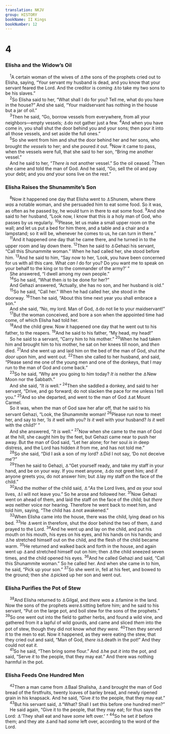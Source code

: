 ```yaml
---
translation: NKJV
group: HISTORY
bookName: II Kings 
bookNumber: 12
---
```


<div class="title"><h1>4</h1><h3>Elisha and the Widow’s Oil</h3></div>
<span class="verse 2vua_4_1"> <sup>1</sup>A certain woman of the wives of <a data-toggle="tooltip" data-placement="bottom" title="1 Kin. 20:35; 2 Kin. 2:3">⚓</a>the sons of the prophets cried out to Elisha, saying, “Your servant my husband is dead, and you know that your servant feared the Lord. And the creditor is coming <a data-toggle="tooltip" data-placement="bottom" title="(Lev. 25:39–41, 48); 1 Sam. 22:2; Neh. 5:2–5; Matt. 18:25">⚓</a>to take my two sons to be his slaves.”<br/></span>
<span class="verse 2vua_4_2"> <sup>2</sup>So Elisha said to her, “What shall I do for you? Tell me, what do you have in the house?” And she said, “Your maidservant has nothing in the house but a jar of oil.”<br/></span>
<span class="verse 2vua_4_3"> <sup>3</sup>Then he said, “Go, borrow vessels from everywhere, from all your neighbors—empty vessels; <a data-toggle="tooltip" data-placement="bottom" title="2 Kin. 3:16">⚓</a>do not gather just a few. </span>
<span class="verse 2vua_4_4"><sup>4</sup>And when you have come in, you shall shut the door behind you and your sons; then pour it into all those vessels, and set aside the full ones.”<br/></span>
<span class="verse 2vua_4_5"> <sup>5</sup>So she went from him and shut the door behind her and her sons, who brought <i>the</i> <i>vessels</i> to her; and she poured <i>it</i> out. </span>
<span class="verse 2vua_4_6"><sup>6</sup>Now it came to pass, when the vessels were full, that she said to her son, “Bring me another vessel.”<br/> And he said to her, “<i>There</i> <i>is</i> not another vessel.” So the oil ceased. </span>
<span class="verse 2vua_4_7"><sup>7</sup>Then she came and told the man of God. And he said, “Go, sell the oil and pay your debt; and you <i>and</i> your sons live on the rest.”<br/></span>
<div class="title"><h3>Elisha Raises the Shunammite’s Son</h3></div>
<span class="verse 2vua_4_8"> <sup>8</sup>Now it happened one day that Elisha went to <a data-toggle="tooltip" data-placement="bottom" title="Josh. 19:18">⚓</a>Shunem, where there <i>was</i> a notable woman, and she persuaded him to eat some food. So it was, as often as he passed by, he would turn in there to eat some food. </span>
<span class="verse 2vua_4_9"><sup>9</sup>And she said to her husband, “Look now, I know that this <i>is</i> a holy man of God, who passes by us regularly. </span>
<span class="verse 2vua_4_10"><sup>10</sup>Please, let us make a small upper room on the wall; and let us put a bed for him there, and a table and a chair and a lampstand; so it will be, whenever he comes to us, he can turn in there.”<br/></span>
<span class="verse 2vua_4_11"> <sup>11</sup>And it happened one day that he came there, and he turned in to the upper room and lay down there. </span>
<span class="verse 2vua_4_12"><sup>12</sup>Then he said to <a data-toggle="tooltip" data-placement="bottom" title="2 Kin. 4:29–31; 5:20–27; 8:4, 5">⚓</a>Gehazi his servant, “Call this Shunammite woman.” When he had called her, she stood before him. </span>
<span class="verse 2vua_4_13"><sup>13</sup>And he said to him, “Say now to her, ‘Look, you have been concerned for us with all this care. What <i>can</i> <i>I</i> do for you? Do you want me to speak on your behalf to the king or to the commander of the army?’ ”<br/> She answered, “I dwell among my own people.”<br/></span>
<span class="verse 2vua_4_14"> <sup>14</sup>So he said, “What then <i>is</i> to be done for her?”<br/> And Gehazi answered, “Actually, she has no son, and her husband is old.”<br/></span>
<span class="verse 2vua_4_15"> <sup>15</sup>So he said, “Call her.” When he had called her, she stood in the doorway. </span>
<span class="verse 2vua_4_16"><sup>16</sup>Then he said, “About this time next year you shall embrace a son.”<br/> And she said, “No, my lord. Man of God, <a data-toggle="tooltip" data-placement="bottom" title="2 Kin. 4:28">⚓</a>do not lie to your maidservant!”<br/></span>
<span class="verse 2vua_4_17"> <sup>17</sup>But the woman conceived, and bore a son when the appointed time had come, of which Elisha had told her.<br/></span>
<span class="verse 2vua_4_18"> <sup>18</sup>And the child grew. Now it happened one day that he went out to his father, to the reapers. </span>
<span class="verse 2vua_4_19"><sup>19</sup>And he said to his father, “My head, my head!”<br/> So he said to a servant, “Carry him to his mother.” </span>
<span class="verse 2vua_4_20"><sup>20</sup>When he had taken him and brought him to his mother, he sat on her knees till noon, and <i>then</i> died. </span>
<span class="verse 2vua_4_21"><sup>21</sup>And she went up and laid him on the bed of the man of God, shut <i>the</i> <i>door</i> upon him, and went out. </span>
<span class="verse 2vua_4_22"><sup>22</sup>Then she called to her husband, and said, “Please send me one of the young men and one of the donkeys, that I may run to the man of God and come back.”<br/></span>
<span class="verse 2vua_4_23"> <sup>23</sup>So he said, “Why are you going to him today? <i>It</i> <i>is</i> neither the <a data-toggle="tooltip" data-placement="bottom" title="Num. 10:10; 28:11; 1 Chr. 23:31">⚓</a>New Moon nor the Sabbath.”<br/> And she said, “<i>It</i> <i>is</i> well.” </span>
<span class="verse 2vua_4_24"><sup>24</sup>Then she saddled a donkey, and said to her servant, “Drive, and go forward; do not slacken the pace for me unless I tell you.” </span>
<span class="verse 2vua_4_25"><sup>25</sup>And so she departed, and went to the man of God <a data-toggle="tooltip" data-placement="bottom" title="2 Kin. 2:25">⚓</a>at Mount Carmel.<br/> So it was, when the man of God saw her afar off, that he said to his servant Gehazi, “Look, the Shunammite woman! </span>
<span class="verse 2vua_4_26"><sup>26</sup>Please run now to meet her, and say to her, ‘<i>Is</i> <i>it</i> well with you? <i>Is</i> <i>it</i> well with your husband? <i>Is</i> <i>it</i> well with the child?’ ”<br/> And she answered, “<i>It</i> <i>is</i> well.” </span>
<span class="verse 2vua_4_27"><sup>27</sup>Now when she came to the man of God at the hill, she caught him by the feet, but Gehazi came near to push her away. But the man of God said, “Let her alone; for her soul <i>is</i> in deep distress, and the Lord has hidden <i>it</i> from me, and has not told me.”<br/></span>
<span class="verse 2vua_4_28"> <sup>28</sup>So she said, “Did I ask a son of my lord? <a data-toggle="tooltip" data-placement="bottom" title="2 Kin. 4:16">⚓</a>Did I not say, ‘Do not deceive me’?”<br/></span>
<span class="verse 2vua_4_29"> <sup>29</sup>Then he said to Gehazi, <a data-toggle="tooltip" data-placement="bottom" title="1 Kin. 18:46; 2 Kin. 9:1">⚓</a>“Get yourself ready, and take my staff in your hand, and be on your way. If you meet anyone, <a data-toggle="tooltip" data-placement="bottom" title="Luke 10:4">⚓</a>do not greet him; and if anyone greets you, do not answer him; but <a data-toggle="tooltip" data-placement="bottom" title="Ex. 7:19; 14:16; 2 Kin. 2:8, 14; Acts 19:12">⚓</a>lay my staff on the face of the child.”<br/></span>
<span class="verse 2vua_4_30"> <sup>30</sup>And the mother of the child said, <a data-toggle="tooltip" data-placement="bottom" title="2 Kin. 2:2">⚓</a>“<i>As</i> the Lord lives, and <i>as</i> your soul lives, <a data-toggle="tooltip" data-placement="bottom" title="2 Kin. 2:4">⚓</a>I will not leave you.” So he arose and followed her. </span>
<span class="verse 2vua_4_31"><sup>31</sup>Now Gehazi went on ahead of them, and laid the staff on the face of the child; but <i>there</i> <i>was</i> neither voice nor hearing. Therefore he went back to meet him, and told him, saying, “The child has <a data-toggle="tooltip" data-placement="bottom" title="John 11:11">⚓</a>not awakened.”<br/></span>
<span class="verse 2vua_4_32"> <sup>32</sup>When Elisha came into the house, there was the child, lying dead on his bed. </span>
<span class="verse 2vua_4_33"><sup>33</sup>He <a data-toggle="tooltip" data-placement="bottom" title="2 Kin. 4:4; (Matt. 6:6); Luke 8:51">⚓</a>went in therefore, shut the door behind the two of them, <a data-toggle="tooltip" data-placement="bottom" title="1 Kin. 17:20">⚓</a>and prayed to the Lord. </span>
<span class="verse 2vua_4_34"><sup>34</sup>And he went up and lay on the child, and put his mouth on his mouth, his eyes on his eyes, and his hands on his hands; and <a data-toggle="tooltip" data-placement="bottom" title="1 Kin. 17:21–23; Acts 20:10">⚓</a>he stretched himself out on the child, and the flesh of the child became warm. </span>
<span class="verse 2vua_4_35"><sup>35</sup>He returned and walked back and forth in the house, and again went up <a data-toggle="tooltip" data-placement="bottom" title="1 Kin. 17:21">⚓</a>and stretched himself out on him; then <a data-toggle="tooltip" data-placement="bottom" title="2 Kin. 8:1, 5">⚓</a>the child sneezed seven times, and the child opened his eyes. </span>
<span class="verse 2vua_4_36"><sup>36</sup>And he called Gehazi and said, “Call this Shunammite woman.” So he called her. And when she came in to him, he said, “Pick up your son.” </span>
<span class="verse 2vua_4_37"><sup>37</sup>So she went in, fell at his feet, and bowed to the ground; then she <a data-toggle="tooltip" data-placement="bottom" title="1 Kin. 17:23; (Heb. 11:35)">⚓</a>picked up her son and went out.<br/></span>
<div class="title"><h3>Elisha Purifies the Pot of Stew</h3></div>
<span class="verse 2vua_4_38"> <sup>38</sup>And Elisha returned to <a data-toggle="tooltip" data-placement="bottom" title="2 Kin. 2:1">⚓</a>Gilgal, and <i>there</i> <i>was</i> a <a data-toggle="tooltip" data-placement="bottom" title="2 Kin. 8:1">⚓</a>famine in the land. Now the sons of the prophets <i>were</i><a data-toggle="tooltip" data-placement="bottom" title="Luke 10:39; Acts 22:3">⚓</a>sitting before him; and he said to his servant, “Put on the large pot, and boil stew for the sons of the prophets.” </span>
<span class="verse 2vua_4_39"><sup>39</sup>So one went out into the field to gather herbs, and found a wild vine, and gathered from it a lapful of wild gourds, and came and sliced <i>them</i> into the pot of stew, though they did not know <i>what</i> <i>they</i> <i>were.</i></span>
<span class="verse 2vua_4_40"><sup>40</sup>Then they served it to the men to eat. Now it happened, as they were eating the stew, that they cried out and said, “Man of God, <i>there</i> <i>is</i><a data-toggle="tooltip" data-placement="bottom" title="Ex. 10:17">⚓</a>death in the pot!” And they could not eat <i>it.</i><br/></span>
<span class="verse 2vua_4_41"> <sup>41</sup>So he said, “Then bring some flour.” And <a data-toggle="tooltip" data-placement="bottom" title="Ex. 15:25; 2 Kin. 2:21">⚓</a>he put <i>it</i> into the pot, and said, “Serve <i>it</i> to the people, that they may eat.” And there was nothing harmful in the pot.<br/></span>
<div class="title"><h3>Elisha Feeds One Hundred Men</h3></div>
<span class="verse 2vua_4_42"> <sup>42</sup>Then a man came from <a data-toggle="tooltip" data-placement="bottom" title="1 Sam. 9:4">⚓</a>Baal Shalisha, <a data-toggle="tooltip" data-placement="bottom" title="1 Sam. 9:7; (1 Cor. 9:11; Gal. 6:6)">⚓</a>and brought the man of God bread of the firstfruits, twenty loaves of barley bread, and newly ripened grain in his knapsack. And he said, “Give <i>it</i> to the people, that they may eat.”<br/></span>
<span class="verse 2vua_4_43"> <sup>43</sup>But his servant said, <a data-toggle="tooltip" data-placement="bottom" title="Luke 9:13; John 6:9">⚓</a>“What? Shall I set this before one hundred men?”<br/> He said again, “Give it to the people, that they may eat; for thus says the Lord: <a data-toggle="tooltip" data-placement="bottom" title="Luke 9:17; John 6:11">⚓</a>‘They shall eat and have <i>some</i> left over.’ ” </span>
<span class="verse 2vua_4_44"><sup>44</sup>So he set <i>it</i> before them; and they ate <a data-toggle="tooltip" data-placement="bottom" title="Matt. 14:20; 15:37; John 6:13">⚓</a>and had <i>some</i> left over, according to the word of the Lord.<br/></span>
